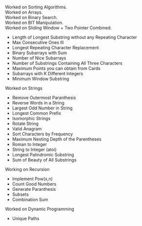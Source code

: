 Worked on Sorting Algorithms.  
Worked on Arrays.  
Worked on Binary Search.  
Worked on BIT Manipulation.  
Worked on Sliding Window + Two Pointer Combined.
- Length of Longest Substring without any Repeating Character
- Max Consecutive Ones III
- Longest Repeating Character Replacement
- Binary Subarrays with Sum
- Number of Nice Subarrays
- Number of Substrings Containing All Three Characters
- Maximum Points you can obtain from Cards
- Subarrays with K Different Integers
- Minimum Window Substring

Worked on Strings  
- Remove Outermost Paranthesis
- Reverse Words in a String
- Largest Odd Number in String
- Longest Common Prefix
- Isomorphic Strings
- Rotate String
- Valid Anagram
- Sort Characters by Frequency
- Maximum Nesting Depth of the Parentheses
- Roman to Integer
- String to Integer (atoi)
- Longest Palindromic Substring
- Sum of Beauty of All Substrings

Working on Recursion
  - Implement Pow(x,n)
  - Count Good Numbers
  - Generate Paranthesis
  - Subsets
  - Combination Sum
    
Worked on Dynamic Programming
  - Unique Paths
